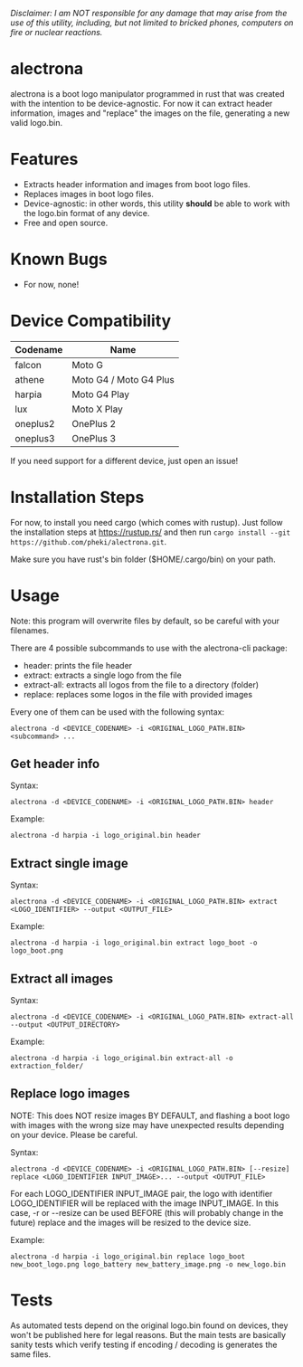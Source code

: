 *Disclaimer: I am NOT responsible for any damage that may arise from the use of this utility, including, but not limited to bricked phones, computers on fire or nuclear reactions.*

# alectrona

alectrona is a boot logo manipulator programmed in rust that was created with the intention to be device-agnostic. For now it can extract header information, images and "replace" the images on the file, generating a new valid logo.bin.

# Features

- Extracts header information and images from boot logo files.
- Replaces images in boot logo files.
- Device-agnostic: in other words, this utility **should** be able to work with the logo.bin format of any device.
- Free and open source.

# Known Bugs

- For now, none!

# Device Compatibility

| Codename | Name |
| --- | --- |
| falcon | Moto G |
| athene | Moto G4 / Moto G4 Plus |
| harpia | Moto G4 Play |
| lux | Moto X Play |
| oneplus2 | OnePlus 2 |
| oneplus3 | OnePlus 3 |

If you need support for a different device, just open an issue!

# Installation Steps

For now, to install you need cargo (which comes with rustup). Just follow the installation steps at https://rustup.rs/ and then run ```cargo install --git https://github.com/pheki/alectrona.git```.

Make sure you have rust's bin folder ($HOME/.cargo/bin) on your path.

# Usage
Note: this program will overwrite files by default, so be careful with your filenames.

There are 4 possible subcommands to use with the alectrona-cli package:
- header: prints the file header
- extract: extracts a single logo from the file
- extract-all: extracts all logos from the file to a directory (folder)
- replace: replaces some logos in the file with provided images

Every one of them can be used with the following syntax:
```
alectrona -d <DEVICE_CODENAME> -i <ORIGINAL_LOGO_PATH.BIN> <subcommand> ...
```

## Get header info

Syntax:
```
alectrona -d <DEVICE_CODENAME> -i <ORIGINAL_LOGO_PATH.BIN> header
```
Example:
```
alectrona -d harpia -i logo_original.bin header
```

## Extract single image
Syntax:
```
alectrona -d <DEVICE_CODENAME> -i <ORIGINAL_LOGO_PATH.BIN> extract <LOGO_IDENTIFIER> --output <OUTPUT_FILE>
```

Example:
```
alectrona -d harpia -i logo_original.bin extract logo_boot -o logo_boot.png
```

## Extract all images
Syntax:
```
alectrona -d <DEVICE_CODENAME> -i <ORIGINAL_LOGO_PATH.BIN> extract-all --output <OUTPUT_DIRECTORY>
```

Example:
```
alectrona -d harpia -i logo_original.bin extract-all -o extraction_folder/
```

## Replace logo images
NOTE: This does NOT resize images BY DEFAULT, and flashing a boot logo with images with the wrong size may have unexpected results depending on your device. Please be careful.

Syntax:
```
alectrona -d <DEVICE_CODENAME> -i <ORIGINAL_LOGO_PATH.BIN> [--resize] replace <LOGO_IDENTIFIER INPUT_IMAGE>... --output <OUTPUT_FILE>
```

For each LOGO_IDENTIFIER INPUT_IMAGE pair, the logo with identifier LOGO_IDENTIFIER will be replaced with the image INPUT_IMAGE.
In this case, -r or --resize can be used BEFORE (this will probably change in the future) replace and the images will be resized to the device size.

Example:
```
alectrona -d harpia -i logo_original.bin replace logo_boot new_boot_logo.png logo_battery new_battery_image.png -o new_logo.bin
```

# Tests

As automated tests depend on the original logo.bin found on devices, they won't be published here for legal reasons. But the main tests are basically sanity tests which verify testing if encoding / decoding is generates the same files.
